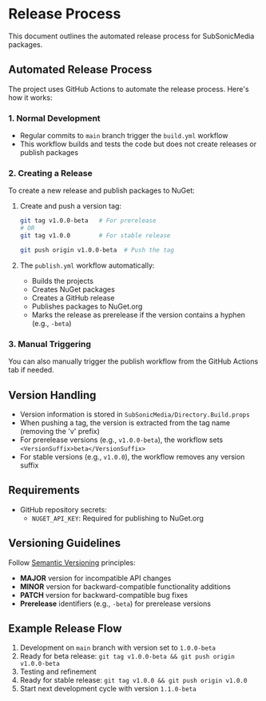 # Release Process

This document outlines the automated release process for SubSonicMedia packages.

## Automated Release Process

The project uses GitHub Actions to automate the release process. Here's how it works:

### 1. Normal Development

- Regular commits to `main` branch trigger the `build.yml` workflow
- This workflow builds and tests the code but does not create releases or publish packages

### 2. Creating a Release

To create a new release and publish packages to NuGet:

1. Create and push a version tag:
   ```bash
   git tag v1.0.0-beta   # For prerelease
   # OR
   git tag v1.0.0        # For stable release

   git push origin v1.0.0-beta  # Push the tag
   ```

2. The `publish.yml` workflow automatically:
   - Builds the projects
   - Creates NuGet packages
   - Creates a GitHub release
   - Publishes packages to NuGet.org
   - Marks the release as prerelease if the version contains a hyphen (e.g., `-beta`)

### 3. Manual Triggering

You can also manually trigger the publish workflow from the GitHub Actions tab if needed.

## Version Handling

- Version information is stored in `SubSonicMedia/Directory.Build.props`
- When pushing a tag, the version is extracted from the tag name (removing the 'v' prefix)
- For prerelease versions (e.g., `v1.0.0-beta`), the workflow sets `<VersionSuffix>beta</VersionSuffix>`
- For stable versions (e.g., `v1.0.0`), the workflow removes any version suffix

## Requirements

- GitHub repository secrets:
  - `NUGET_API_KEY`: Required for publishing to NuGet.org

## Versioning Guidelines

Follow [Semantic Versioning](https://semver.org/) principles:

- **MAJOR** version for incompatible API changes
- **MINOR** version for backward-compatible functionality additions
- **PATCH** version for backward-compatible bug fixes
- **Prerelease** identifiers (e.g., `-beta`) for prerelease versions

## Example Release Flow

1. Development on `main` branch with version set to `1.0.0-beta`
2. Ready for beta release: `git tag v1.0.0-beta && git push origin v1.0.0-beta`
3. Testing and refinement
4. Ready for stable release: `git tag v1.0.0 && git push origin v1.0.0`
5. Start next development cycle with version `1.1.0-beta`
